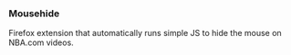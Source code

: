 ### Mousehide

Firefox extension that automatically runs simple JS to hide the mouse on NBA.com videos. 
